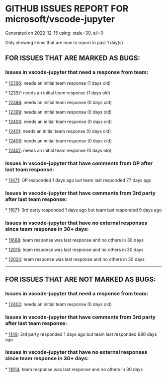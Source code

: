 
# GITHUB ISSUES REPORT FOR microsoft/vscode-jupyter


Generated on 2022-12-15 using: stale=30, all=0


Only showing items that are new to report in past 1 day(s)


## FOR ISSUES THAT ARE MARKED AS BUGS:


### Issues in vscode-jupyter that need a response from team:


\* [12396](https://github.com/microsoft/vscode-jupyter/issues/12396 "Strictly typed pandas DataFrame is not viewable in Data Viewer"): needs an initial team response (1 days old)

\* [12397](https://github.com/microsoft/vscode-jupyter/issues/12397 "Go back (ALT + LEFT) is not working in Jupyter notebook"): needs an initial team response (1 days old)

\* [12398](https://github.com/microsoft/vscode-jupyter/issues/12398 "first cell takes long to load"): needs an initial team response (0 days old)

\* [12399](https://github.com/microsoft/vscode-jupyter/issues/12399 "Wrong elapsed time reported"): needs an initial team response (0 days old)

\* [12400](https://github.com/microsoft/vscode-jupyter/issues/12400 "SSO Authentication Remote Jupyter"): needs an initial team response (0 days old)

\* [12401](https://github.com/microsoft/vscode-jupyter/issues/12401 "Interactive plot not working with vscode Jupyter"): needs an initial team response (0 days old)

\* [12406](https://github.com/microsoft/vscode-jupyter/issues/12406 "BUG: Improper tag insertion possible"): needs an initial team response (0 days old)

\* [12407](https://github.com/microsoft/vscode-jupyter/issues/12407 "Issues with ipykernel debugging in the Interactive Window"): needs an initial team response (0 days old)

### Issues in vscode-jupyter that have comments from OP after last team response:


\* [11471](https://github.com/microsoft/vscode-jupyter/issues/11471 "slow zoom-on-scroll for plotly 3D plots"): OP responded 1 days ago but team last responded 77 days ago

### Issues in vscode-jupyter that have comments from 3rd party after last team response:


\* [11871](https://github.com/microsoft/vscode-jupyter/issues/11871 "Pasting text into ipywidgets does not work in VS Code desktop"): 3rd party responded 1 days ago but team last responded 9 days ago

### Issues in vscode-jupyter that have no external responses since team response in 30+ days:


\* [11688](https://github.com/microsoft/vscode-jupyter/issues/11688 "Kernel session not suggested even though it's matching the document and used in last session"): team response was last response and no others in 30 days

\* [12015](https://github.com/microsoft/vscode-jupyter/issues/12015 "Unable to start Kernel 'xxx (Python 3.10.6)' due to connection timeout."): team response was last response and no others in 30 days

\* [12024](https://github.com/microsoft/vscode-jupyter/issues/12024 "Listing local kernel specs when using a devcontainer"): team response was last response and no others in 30 days

---

## FOR ISSUES THAT ARE NOT MARKED AS BUGS:


### Issues in vscode-jupyter that need a response from team:


\* [12402](https://github.com/microsoft/vscode-jupyter/issues/12402 "disappearing buttons"): needs an initial team response (0 days old)

### Issues in vscode-jupyter that have comments from 3rd party after last team response:


\* [1149](https://github.com/microsoft/vscode-jupyter/issues/1149 "Dataviewer needs export and copy"): 3rd party responded 1 days ago but team last responded 680 days ago

### Issues in vscode-jupyter that have no external responses since team response in 30+ days:


\* [11914](https://github.com/microsoft/vscode-jupyter/issues/11914 "Remove/merge preferred controller, default controller, loader, registration, etc"): team response was last response and no others in 30 days
